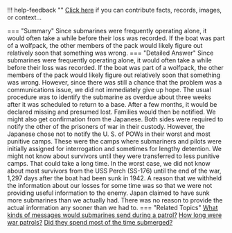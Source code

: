 !!! help-feedback ""
    <a href="/feedback/" data-feedback-link>Click here</a>
    if you can contribute facts, records, images, or context…

<a id="summary"></a>
=== "Summary"
    Since submarines were frequently operating alone, it would often take a while before their loss was recorded. If the boat was part of a wolfpack, the other members of the pack would likely figure out relatively soon that something was wrong.
=== "Detailed Answer"
    Since submarines were frequently operating alone, it would often take a while before their loss was recorded. If the boat was part of a wolfpack, the other members of the pack would likely figure out relatively soon that something was wrong. However, since there was still a chance that the problem was a communications issue, we did not immediately give up hope.
    The usual procedure was to identify the submarine as overdue about three weeks after it was scheduled to return to a base. After a few months, it would be declared missing and presumed lost. Families would then be notified.
    We might also get confirmation from the Japanese. Both sides were required to notify the other of the prisoners of war in their custody. However, the Japanese chose not to notify the U. S. of POWs in their worst and most punitive camps. These were the camps where submariners and pilots were initially assigned for interrogation and sometimes for lengthy detention. We might not know about survivors until they were transferred to less punitive camps. That could take a long time. In the worst case, we did not know about most survivors from the USS Perch (SS-176) until the end of the war, 1,297 days after the boat had been sunk in 1942.
    A reason that we withheld the information about our losses for some time was so that we were not providing useful information to the enemy. Japan claimed to have sunk more submarines than we actually had. There was no reason to provide the actual information any sooner than we had to.
=== "Related Topics"
    [What kinds of messages would submarines send during a patrol?](what-kinds-of-messages-would-submarines-send-during-a-patrol.md#summary)
    [How long were war patrols?](how-long-were-war-patrols.md#summary)
    [Did they spend most of the time submerged?](did-they-spend-most-of-the-time-submerged.md#summary)
